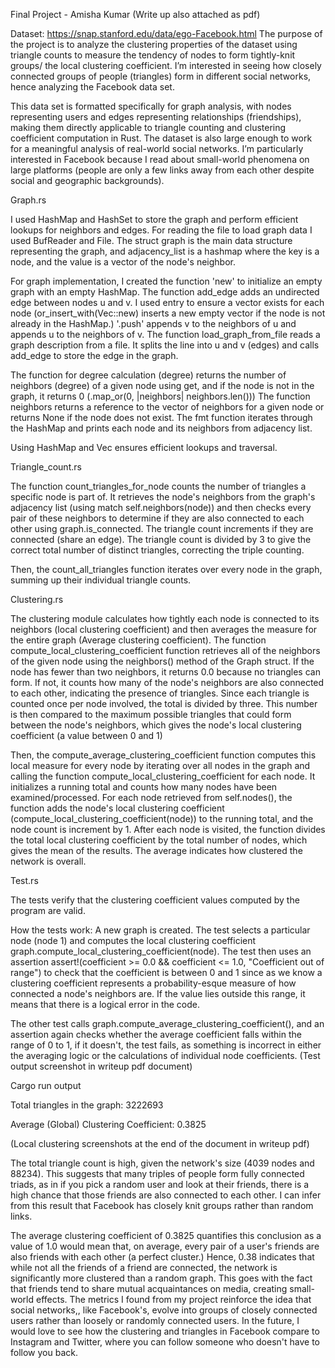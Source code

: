 Final Project - Amisha Kumar (Write up also attached as pdf)

Dataset: https://snap.stanford.edu/data/ego-Facebook.html The purpose of the project is to analyze the clustering properties of the dataset using triangle counts to measure the tendency of nodes to form tightly-knit groups/ the local clustering coefficient. I’m interested in seeing how closely connected groups of people (triangles) form in different social networks, hence analyzing the Facebook data set.

This data set is formatted specifically for graph analysis, with nodes representing users and edges representing relationships (friendships), making them directly applicable to triangle counting and clustering coefficient computation in Rust. The dataset is also large enough to work for a meaningful analysis of real-world social networks. I’m particularly interested in Facebook because I read about small-world phenomena on large platforms (people are only a few links away from each other despite social and geographic backgrounds).

Graph.rs

I used HashMap and HashSet to store the graph and perform efficient lookups for neighbors and edges. For reading the file to load graph data I used BufReader and File. The struct graph is the main data structure representing the graph, and adjacency_list is a hashmap where the key is a node, and the value is a vector of the node's neighbor.

For graph implementation, I created the function 'new' to initialize an empty graph with an empty HashMap. The function add_edge adds an undirected edge between nodes u and v. I used entry to ensure a vector exists for each node (or_insert_with(Vec::new) inserts a new empty vector if the node is not already in the HashMap.) '.push' appends v to the neighbors of u and appends u to the neighbors of v. The function load_graph_from_file reads a graph description from a file. It splits the line into u and v (edges) and calls add_edge to store the edge in the graph.

The function for degree calculation (degree) returns the number of neighbors (degree) of a given node using get, and if the node is not in the graph, it returns 0 (.map_or(0, |neighbors| neighbors.len())) The function neighbors returns a reference to the vector of neighbors for a given node or returns None if the node does not exist. The fmt function iterates through the HashMap and prints each node and its neighbors from adjacency list.

Using HashMap and Vec ensures efficient lookups and traversal.

Triangle_count.rs

The function count_triangles_for_node counts the number of triangles a specific node is part of. It retrieves the node's neighbors from the graph's adjacency list (using match self.neighbors(node)) and then checks every pair of these neighbors to determine if they are also connected to each other using graph.is_connected. The triangle count increments if they are connected (share an edge). The triangle count is divided by 3 to give the correct total number of distinct triangles, correcting the triple counting.

Then, the count_all_triangles function iterates over every node in the graph, summing up their individual triangle counts.

Clustering.rs

The clustering module calculates how tightly each node is connected to its neighbors (local clustering coefficient) and then averages the measure for the entire graph (Average clustering coefficient). The function compute_local_clustering_coefficient function retrieves all of the neighbors of the given node using the neighbors() method of the Graph struct. If the node has fewer than two neighbors, it returns 0.0 because no triangles can form. If not, it counts how many of the node's neighbors are also connected to each other, indicating the presence of triangles. Since each triangle is counted once per node involved, the total is divided by three. This number is then compared to the maximum possible triangles that could form between the node's neighbors, which gives the node's local clustering coefficient (a value between 0 and 1)

Then, the compute_average_clustering_coefficient function computes this local measure for every node by iterating over all nodes in the graph and calling the function compute_local_clustering_coefficient for each node. It initializes a running total and counts how many nodes have been examined/processed. For each node retrieved from self.nodes(), the function adds the node's local clustering coefficient (compute_local_clustering_coefficient(node)) to the running total, and the node count is increment by 1. After each node is visited, the function divides the total local clustering coefficient by the total number of nodes, which gives the mean of the results. The average indicates how clustered the network is overall.

Test.rs

The tests verify that the clustering coefficient values computed by the program are valid.

How the tests work: A new graph is created. The test selects a particular node (node 1) and computes the local clustering coefficient graph.compute_local_clustering_coefficient(node). The test then uses an assertion assert!(coefficient >= 0.0 && coefficient <= 1.0, "Coefficient out of range") to check that the coefficient is between 0 and 1 since as we know a clustering coefficient represents a probability-esque measure of how connected a node's neighbors are. If the value lies outside this range, it means that there is a logical error in the code.

The other test calls graph.compute_average_clustering_coefficient(), and an assertion again checks whether the average coefficient falls within the range of 0 to 1, if it doesn't, the test fails, as something is incorrect in either the averaging logic or the calculations of individual node coefficients. (Test output screenshot in writeup pdf document)

Cargo run output

Total triangles in the graph: 3222693

Average (Global) Clustering Coefficient: 0.3825

(Local clustering screenshots at the end of the document in writeup pdf)

The total triangle count is high, given the network's size (4039 nodes and 88234). This suggests that many triples of people form fully connected triads, as in if you pick a random user and look at their friends, there is a high chance that those friends are also connected to each other. I can infer from this result that Facebook has closely knit groups rather than random links.

The average clustering coefficient of 0.3825 quantifies this conclusion as a value of 1.0 would mean that, on average, every pair of a user's friends are also friends with each other (a perfect cluster.) Hence, 0.38 indicates that while not all the friends of a friend are connected, the network is significantly more clustered than a random graph. This goes with the fact that friends tend to share mutual acquaintances on media, creating small-world effects. The metrics I found from my project reinforce the idea that social networks,, like Facebook's, evolve into groups of closely connected users rather than loosely or randomly connected users. In the future, I would love to see how the clustering and triangles in Facebook compare to Instagram and Twitter, where you can follow someone who doesn't have to follow you back.
